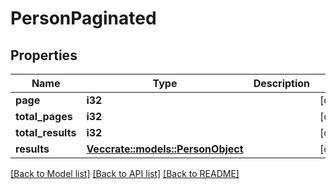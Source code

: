 # PersonPaginated

## Properties

Name | Type | Description | Notes
------------ | ------------- | ------------- | -------------
**page** | **i32** |  | [optional] 
**total_pages** | **i32** |  | [optional] 
**total_results** | **i32** |  | [optional] 
**results** | [**Vec<crate::models::PersonObject>**](PersonObject.md) |  | [optional] 

[[Back to Model list]](../README.md#documentation-for-models) [[Back to API list]](../README.md#documentation-for-api-endpoints) [[Back to README]](../README.md)


